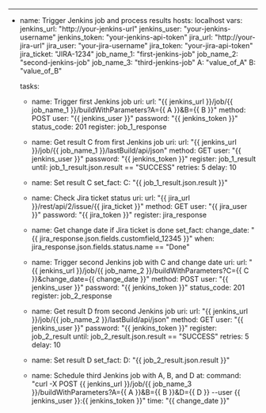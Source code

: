 ---
- name: Trigger Jenkins job and process results
  hosts: localhost
  vars:
    jenkins_url: "http://your-jenkins-url"
    jenkins_user: "your-jenkins-username"
    jenkins_token: "your-jenkins-api-token"
    jira_url: "http://your-jira-url"
    jira_user: "your-jira-username"
    jira_token: "your-jira-api-token"
    jira_ticket: "JIRA-1234"
    job_name_1: "first-jenkins-job"
    job_name_2: "second-jenkins-job"
    job_name_3: "third-jenkins-job"
    A: "value_of_A"
    B: "value_of_B"

  tasks:
    - name: Trigger first Jenkins job
      uri:
        url: "{{ jenkins_url }}/job/{{ job_name_1 }}/buildWithParameters?A={{ A }}&B={{ B }}"
        method: POST
        user: "{{ jenkins_user }}"
        password: "{{ jenkins_token }}"
        status_code: 201
      register: job_1_response

    - name: Get result C from first Jenkins job
      uri:
        url: "{{ jenkins_url }}/job/{{ job_name_1 }}/lastBuild/api/json"
        method: GET
        user: "{{ jenkins_user }}"
        password: "{{ jenkins_token }}"
      register: job_1_result
      until: job_1_result.json.result == "SUCCESS"
      retries: 5
      delay: 10

    - name: Set result C
      set_fact:
        C: "{{ job_1_result.json.result }}"

    - name: Check Jira ticket status
      uri:
        url: "{{ jira_url }}/rest/api/2/issue/{{ jira_ticket }}"
        method: GET
        user: "{{ jira_user }}"
        password: "{{ jira_token }}"
      register: jira_response

    - name: Get change date if Jira ticket is done
      set_fact:
        change_date: "{{ jira_response.json.fields.customfield_12345 }}"
      when: jira_response.json.fields.status.name == "Done"

    - name: Trigger second Jenkins job with C and change date
      uri:
        url: "{{ jenkins_url }}/job/{{ job_name_2 }}/buildWithParameters?C={{ C }}&change_date={{ change_date }}"
        method: POST
        user: "{{ jenkins_user }}"
        password: "{{ jenkins_token }}"
        status_code: 201
      register: job_2_response

    - name: Get result D from second Jenkins job
      uri:
        url: "{{ jenkins_url }}/job/{{ job_name_2 }}/lastBuild/api/json"
        method: GET
        user: "{{ jenkins_user }}"
        password: "{{ jenkins_token }}"
      register: job_2_result
      until: job_2_result.json.result == "SUCCESS"
      retries: 5
      delay: 10

    - name: Set result D
      set_fact:
        D: "{{ job_2_result.json.result }}"

    - name: Schedule third Jenkins job with A, B, and D
      at:
        command: "curl -X POST {{ jenkins_url }}/job/{{ job_name_3 }}/buildWithParameters?A={{ A }}&B={{ B }}&D={{ D }} --user {{ jenkins_user }}:{{ jenkins_token }}"
        time: "{{ change_date }}"
